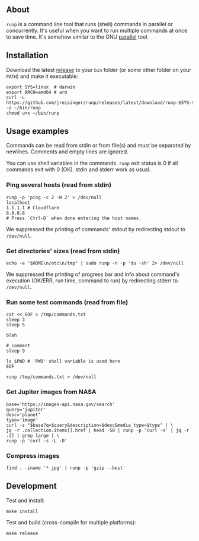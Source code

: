 ## About

`runp` is a command line tool that runs (shell) commands in parallel or concurrently. It's useful when you want to run multiple commands at once to save time. It's somehow similar to the GNU [parallel](https://www.gnu.org/software/parallel/) tool.

## Installation

Download the latest [release](https://github.com/jreisinger/runp/releases) to your `bin` folder (or some other folder on your `PATH`) and make it executable:

```
export SYS=linux  # darwin
export ARCH=amd64 # arm
curl -L https://github.com/jreisinger/runp/releases/latest/download/runp-$SYS-$ARCH -o ~/bin/runp
chmod u+x ~/bin/runp
```

## Usage examples

Commands can be read from stdin or from file(s) and must be separated by newlines. Comments and empty lines are ignored.

You can use shell variables in the commands. `runp` exit status is 0 if all commands exit with 0 (OK). stdin and stderr work as usual. 

### Ping several hosts (read from stdin)

```
runp -p 'ping -c 2 -W 2' > /dev/null
localhost
1.1.1.1 # Cloudflare
8.8.8.8
# Press `Ctrl-D` when done entering the host names.
```

We suppressed the printing of commands' stdout by redirecting stdout to `/dev/null`.

### Get directories' sizes (read from stdin)

```
echo -e "$HOME\n/etc\n/tmp" | sudo runp -n -p 'du -sh' 2> /dev/null 
```

We suppressed the printing of progress bar and info about command's execution (OK/ERR, run time, command to run) by redirecting stderr to `/dev/null`.

### Run some test commands (read from file)

```
cat << EOF > /tmp/commands.txt
sleep 3
sleep 5

blah

# comment
sleep 9

ls $PWD # 'PWD' shell variable is used here
EOF

runp /tmp/commands.txt > /dev/null
```

### Get Jupiter images from NASA

```
base='https://images-api.nasa.gov/search'
query='jupiter'
desc='planet'
type='image'
curl -s "$base?q=$query&description=$desc&media_type=$type" | \
jq -r .collection.items[].href | head -50 | runp -p 'curl -s' | jq -r .[] | grep large | \
runp -p 'curl -s -L -O'
```

### Compress images

```
find . -iname '*.jpg' | runp -p 'gzip --best'
```

## Development

Test and install:

```
make install
```

Test and build (cross-compile for multiple platforms):

```
make release
```
